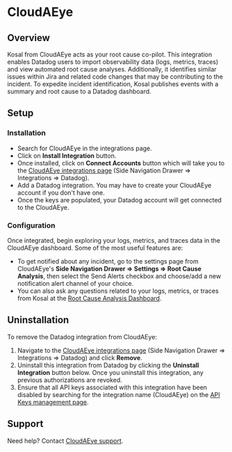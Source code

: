 # CloudAEye

## Overview

Kosal from CloudAEye acts as your root cause co-pilot. This integration enables Datadog users to import observability data (logs, metrics, traces) and view automated root cause analyses. Additionally, it identifies similar issues within Jira and related code changes that may be contributing to the incident. To expedite incident identification, Kosal publishes events with a summary and root cause to a Datadog dashboard.

## Setup

### Installation

- Search for CloudAEye in the integrations page.
- Click on **Install Integration** button.
- Once installed, click on **Connect Accounts** button which will take you to the [CloudAEye integrations page][1] (Side Navigation Drawer => Integrations => Datadog).
- Add a Datadog integration. You may have to create your CloudAEye account if you don't have one.
- Once the keys are populated, your Datadog account will get connected to the CloudAEye.

### Configuration

Once integrated, begin exploring your logs, metrics, and traces data in the CloudAEye dashboard. Some of the most useful features are:
- To get notified about any incident, go to the settings page from CloudAEye's **Side Navigation Drawer => Settings => Root Cause Analysis**, then select the Send Alerts checkbox and choose/add a new notification alert channel of your choice.
- You can also ask any questions related to your logs, metrics, or traces from Kosal at the [Root Cause Analysis Dashboard][4].

## Uninstallation

To remove the Datadog integration from CloudAEye:
1. Navigate to the [CloudAEye integrations page][1] (Side Navigation Drawer => Integrations => Datadog) and click **Remove**.
2. Uninstall this integration from Datadog by clicking the **Uninstall Integration** button below. Once you uninstall this integration, any previous authorizations are revoked.
3. Ensure that all API keys associated with this integration have been disabled by searching for the integration name (CloudAEye) on the [API Keys management page][3].

## Support

Need help? Contact [CloudAEye support](mailto:support@cloudaeye.com).


[1]: https://console.cloudaeye.com/integrations/datadog
[2]: https://app.datadoghq.com/organization-settings/oauth-applications
[3]: https://app.datadoghq.com/organization-settings/api-keys?filter=CloudAEye
[4]: https://console.cloudaeye.com/rca?startTime=1,months&endTime=now